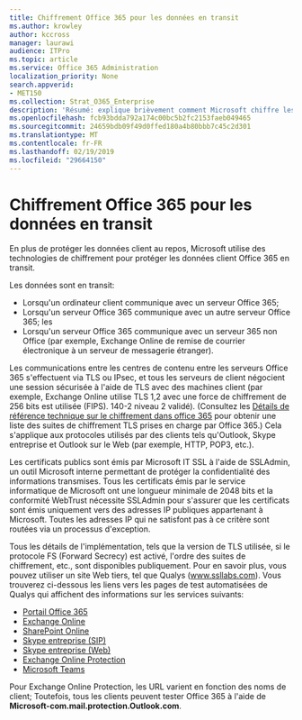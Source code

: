 ```yaml
---
title: Chiffrement Office 365 pour les données en transit
ms.author: krowley
author: kccross
manager: laurawi
audience: ITPro
ms.topic: article
ms.service: Office 365 Administration
localization_priority: None
search.appverid:
- MET150
ms.collection: Strat_O365_Enterprise
description: 'Résumé: explique brièvement comment Microsoft chiffre les données en transit.'
ms.openlocfilehash: fcb93bdda792a174c00bc5b2fc2153faeb049465
ms.sourcegitcommit: 24659bdb09f49d0ffed180a4b80bbb7c45c2d301
ms.translationtype: MT
ms.contentlocale: fr-FR
ms.lasthandoff: 02/19/2019
ms.locfileid: "29664150"
---
```

# <a name="office-365-encryption-for-data-in-transit"></a>Chiffrement Office 365 pour les données en transit

En plus de protéger les données client au repos, Microsoft utilise des technologies de chiffrement pour protéger les données client Office 365 en transit. 

Les données sont en transit:
- Lorsqu'un ordinateur client communique avec un serveur Office 365;
- Lorsqu'un serveur Office 365 communique avec un autre serveur Office 365; les
- Lorsqu'un serveur Office 365 communique avec un serveur 365 non Office (par exemple, Exchange Online de remise de courrier électronique à un serveur de messagerie étranger).

Les communications entre les centres de contenu entre les serveurs Office 365 s'effectuent via TLS ou IPsec, et tous les serveurs de client négocient une session sécurisée à l'aide de TLS avec des machines client (par exemple, Exchange Online utilise TLS 1,2 avec une force de chiffrement de 256 bits est utilisée (FIPS). 140-2 niveau 2 validé). (Consultez les [Détails de référence technique sur le chiffrement dans office 365](https://support.office.com/article/Technical-reference-details-about-encryption-in-Office-365-862CBE93-4268-4EF9-BA79-277545ECF221) pour obtenir une liste des suites de chiffrement TLS prises en charge par Office 365.) Cela s'applique aux protocoles utilisés par des clients tels qu'Outlook, Skype entreprise et Outlook sur le Web (par exemple, HTTP, POP3, etc.).

Les certificats publics sont émis par Microsoft IT SSL à l'aide de SSLAdmin, un outil Microsoft interne permettant de protéger la confidentialité des informations transmises. Tous les certificats émis par le service informatique de Microsoft ont une longueur minimale de 2048 [](http://www.webtrust.org/homepage-documents/item70372.pdf) bits et la conformité WebTrust nécessite SSLAdmin pour s'assurer que les certificats sont émis uniquement vers des adresses IP publiques appartenant à Microsoft. Toutes les adresses IP qui ne satisfont pas à ce critère sont routées via un processus d'exception.

Tous les détails de l'implémentation, tels que la version de TLS utilisée, si le protocole FS (Forward Secrecy) est activé, l'ordre des suites de chiffrement, etc., sont disponibles publiquement. Pour en savoir plus, vous pouvez utiliser un site Web tiers, tel que Qualys (www.ssllabs.com). Vous trouverez ci-dessous les liens vers les pages de test automatisées de Qualys qui affichent des informations sur les services suivants:
- [Portail Office 365](https://www.ssllabs.com/ssltest/analyze.html?d=portal.office.com&hideResults=on)
- [Exchange Online](https://www.ssllabs.com/ssltest/analyze.html?d=outlook.office365.com&hideResults=on)
- [SharePoint Online](https://www.ssllabs.com/ssltest/analyze.html?d=microsoft-my.sharepoint.com&hideResults=on)
- [Skype entreprise (SIP)](https://www.ssllabs.com/ssltest/analyze.html?d=sipdir.online.lync.com)
- [Skype entreprise (Web)](https://www.ssllabs.com/ssltest/analyze.html?d=webdir.online.lync.com&hideResults=on)
- [Exchange Online Protection](https://ssl-tools.net/mailservers/microsoft-com.mail.protection.outlook.com)
- [Microsoft Teams](https://www.ssllabs.com/ssltest/analyze.html?d=teams.microsoft.com&latest)

Pour Exchange Online Protection, les URL varient en fonction des noms de client; Toutefois, tous les clients peuvent tester Office 365 à l'aide de **Microsoft-com.mail.protection.Outlook.com**.
